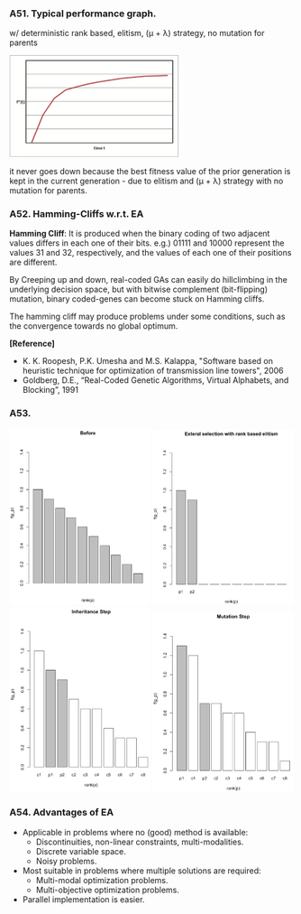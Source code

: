 ### A51. Typical performance graph. 
w/ deterministic rank based, elitism, (μ + λ) strategy, no mutation for parents

<img src="./A51.png" style="width:300px" />

it never goes down because the best fitness value of the prior generation is kept in the current generation - due to elitism and (μ + λ) strategy with no mutation for parents.

### A52. Hamming-Cliffs w.r.t. EA
**Hamming Cliff**: It is produced when the binary coding of two adjacent values differs in each one of their bits. e.g.) 01111 and 10000 represent the values 31 and 32, respectively, and the values of each one of their positions are different.

By Creeping up and down, real-coded GAs can easily do hillclimbing in the underlying decision space, but with bitwise complement (bit-flipping) mutation, binary coded-genes can become stuck on Hamming cliffs.

The hamming cliff may produce problems under some conditions, such as the convergence towards no global optimum.

**[Reference]**  

* K. K. Roopesh,  P.K. Umesha and  M.S. Kalappa, "Software based on heuristic technique for optimization of transmission line towers", 2006
* Goldberg, D.E., “Real-Coded Genetic Algorithms, Virtual Alphabets, and Blocking”, 1991

### A53. 
<img src="./A53-1.png" style="width:250px" />
<img src="./A53-2.png" style="width:250px" />
<img src="./A53-3.png" style="width:250px" />
<img src="./A53-4.png" style="width:250px" />

### A54. Advantages of EA

* Applicable in problems where no (good) method is
available:
	* Discontinuities, non-linear constraints, multi-modalities.
	* Discrete variable space.
	* Noisy problems.
* Most suitable in problems where multiple solutions are required:
	* Multi-modal optimization problems.
	* Multi-objective optimization problems.
* Parallel implementation is easier.